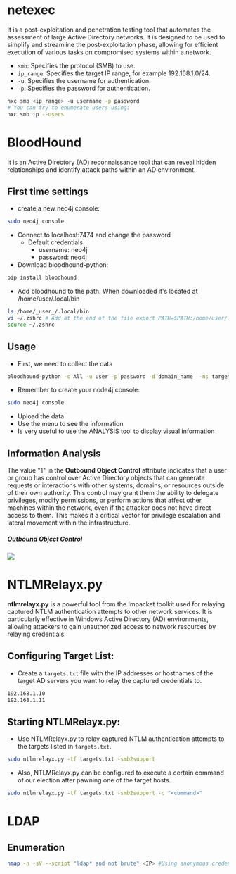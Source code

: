 
# netexec
It is a post-exploitation and penetration testing tool that automates the assessment of large Active Directory networks. It is designed to be used to simplify and streamline the post-exploitation phase, allowing for efficient execution of various tasks on compromised systems within a network.
- `smb`: Specifies the protocol (SMB) to use.
- `ip_range`: Specifies the target IP range, for example 192.168.1.0/24.
- `-u`: Specifies the username for authentication.
- `-p`: Specifies the password for authentication.
```bash
nxc smb <ip_range> -u username -p password
# You can try to enumerate users using:
nxc smb ip --users
```


# BloodHound
It is an Active Directory (AD) reconnaissance tool that can reveal hidden relationships and identify attack paths within an AD environment.
## First time settings
- create a new neo4j console:
```bash
sudo neo4j console
```
- Connect to localhost:7474 and change the password
	- Default credentials 
		- username: neo4j 
		- password: neo4j
- Download bloodhound-python:
```bash
pip install bloodhound
```
- Add bloodhound to the path. When downloaded it's located at /home/user/.local/bin
```bash
ls /home/_user_/.local/bin
vi ~/.zshrc # Add at the end of the file export PATH=$PATH:/home/user/.local/bin
source ~/.zshrc
```
## Usage
- First, we need to collect the data
```bash
bloodhound-python -c All -u user -p password -d domain_name  -ns target_ip --zip 
```
- Remember to create your node4j console:
```bash
sudo neo4j console
```
- Upload the data
- Use the menu to see the information
- Is very useful to use the ANALYSIS tool to display visual information

## Information Analysis

The value "1" in the **Outbound Object Control** attribute indicates that a user or group has control over Active Directory objects that can generate requests or interactions with other systems, domains, or resources outside of their own authority. This control may grant them the ability to delegate privileges, modify permissions, or perform actions that affect other machines within the network, even if the attacker does not have direct access to them. This makes it a critical vector for privilege escalation and lateral movement within the infrastructure.

##### Outbound Object Control

![](bloodhound-outbound-object.png)
# NTLMRelayx.py

**ntlmrelayx.py** is a powerful tool from the Impacket toolkit used for relaying captured NTLM authentication attempts to other network services. It is particularly effective in Windows Active Directory (AD) environments, allowing attackers to gain unauthorized access to network resources by relaying credentials.

## Configuring Target List:

- Create a `targets.txt` file with the IP addresses or hostnames of the target AD servers you want to relay the captured credentials to.
```bash
192.168.1.10 
192.168.1.11
```
## Starting NTLMRelayx.py:

- Use NTLMRelayx.py to relay captured NTLM authentication attempts to the targets listed in `targets.txt`.
```bash
sudo ntlmrelayx.py -tf targets.txt -smb2support
```
- Also, NTLMRelayx.py can be configured to execute a certain command of our election after pawning one of the target hosts. 
```bash
sudo ntlmrelayx.py -tf targets.txt -smb2support -c "<command>"
```
# LDAP
## Enumeration
```bash
nmap -n -sV --script "ldap* and not brute" <IP> #Using anonymous credentials
```

